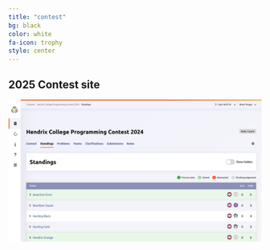 ```yaml
---
title: "contest"
bg: black
color: white
fa-icon: trophy
style: center
---
```


## 2025 Contest site

<a href="https://hcpc25.kattis.com/"><img src="img/contest.png" width="600" /></a>
